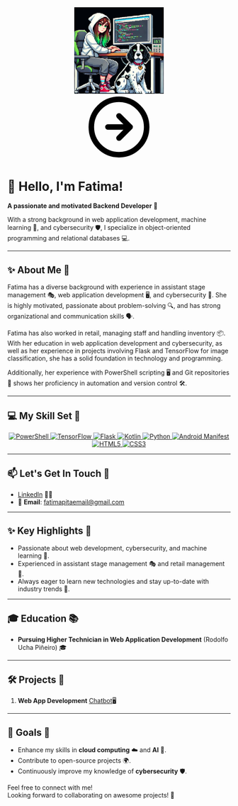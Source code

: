 <div align="center"> <img src="https://github.com/FatimaRamone/fatimaramone/raw/main/images/avatar.png" align="center" style="width: 40%" /> </div> 
<div align="center">
  <svg xmlns="http://www.w3.org/2000/svg" width="150" height="150" viewBox="0 0 24 24" fill="none" stroke="#000000" stroke-width="2" stroke-linecap="round" stroke-linejoin="round"><circle cx="12" cy="12" r="10"/><path d="M12 8l4 4-4 4"/><path d="M8 12h8"/></svg>
</div>

# 👋 Hello, I'm Fatima! 
**A passionate and motivated Backend Developer** 🚀


With a strong background in web application development, machine learning 🤖, and cybersecurity 🛡️, I specialize in object-oriented programming and relational databases 💻.

---

## ✨ About Me 🌟
Fatima has a diverse background with experience in assistant stage management 🎭, web application development 🖥️, and cybersecurity 🔐. She is highly motivated, passionate about problem-solving 🔍, and has strong organizational and communication skills 🗣️.

Fatima has also worked in retail, managing staff and handling inventory 📦. With her education in web application development and cybersecurity, as well as her experience in projects involving Flask and TensorFlow for image classification, she has a solid foundation in technology and programming.

Additionally, her experience with PowerShell scripting 🖥️ and Git repositories 🔄 shows her proficiency in automation and version control 🛠️.

---

## 💻 My Skill Set 🥏

<div align="center" class="icon-container">
  <!-- PowerShell -->
  <a href="https://learn.microsoft.com/en-us/powershell/" target="_blank" title="PowerShell">
    <img src="https://img.icons8.com/ios/50/0000FF/powershell.png" alt="PowerShell" />
  </a>
  <!-- TensorFlow -->
  <a href="https://www.tensorflow.org/" target="_blank" title="TensorFlow">
    <img src="https://img.icons8.com/color/48/FF6347/tensorflow.png" alt="TensorFlow" />
  </a>
  <!-- Flask (Blue) -->
  <a href="https://flask.palletsprojects.com/" target="_blank" title="Flask">
    <img src="https://img.icons8.com/ios/50/0000FF/flask.png" alt="Flask" />
  </a>
  <!-- Kotlin -->
  <a href="https://kotlinlang.org/" target="_blank" title="Kotlin">
    <img src="https://img.icons8.com/ios/50/32CD32/kotlin.png" alt="Kotlin" />
  </a>
  <!-- Python -->
  <a href="https://www.python.org/" target="_blank" title="Python">
    <img src="https://img.icons8.com/ios/50/FF6347/python.png" alt="Python" />
  </a>
  <!-- Android Manifest -->
  <a href="https://developer.android.com/guide/topics/manifest/manifest-intro" target="_blank" title="Android Manifest">
    <img src="https://img.icons8.com/ios/50/32CD32/android.png" alt="Android Manifest" />
  </a>
  <!-- HTML5 -->
  <a href="https://developer.mozilla.org/en-US/docs/Web/Guide/HTML/HTML5" target="_blank" title="HTML5">
    <img src="https://img.icons8.com/color/48/0000FF/html-5.png" alt="HTML5" />
  </a>
  <!-- CSS3 -->
  <a href="https://developer.mozilla.org/en-US/docs/Web/CSS" target="_blank" title="CSS3">
    <img src="https://img.icons8.com/color/48/0000FF/css3.png" alt="CSS3" />
  </a>
</div>

---

## 📫 Let's Get In Touch 📨

- [LinkedIn](https://www.linkedin.com/in/fatima-pita-b6a2a6125/) 🧑‍💻  
- 📧 **Email**: fatimapitaemail@gmail.com  

---

## ✨ Key Highlights 🌠
- Passionate about web development, cybersecurity, and machine learning 🤖.
- Experienced in assistant stage management 🎭 and retail management 💼.
- Always eager to learn new technologies and stay up-to-date with industry trends 🚀.

---

## 🎓 Education 📚

- **Pursuing Higher Technician in Web Application Development** (Rodolfo Ucha Piñeiro) 🎓  
---

## 🛠️ Projects 🚀

1. **Web App Development** [Chatbot](https://shark-app-47xfw.ondigitalocean.app/)🖥️  
---

## 🎯 Goals 🏅
- Enhance my skills in **cloud computing** ☁️ and **AI** 🤖.  
- Contribute to open-source projects 🌍.  
- Continuously improve my knowledge of **cybersecurity** 🛡️.

Feel free to connect with me!  
Looking forward to collaborating on awesome projects! 🌟
